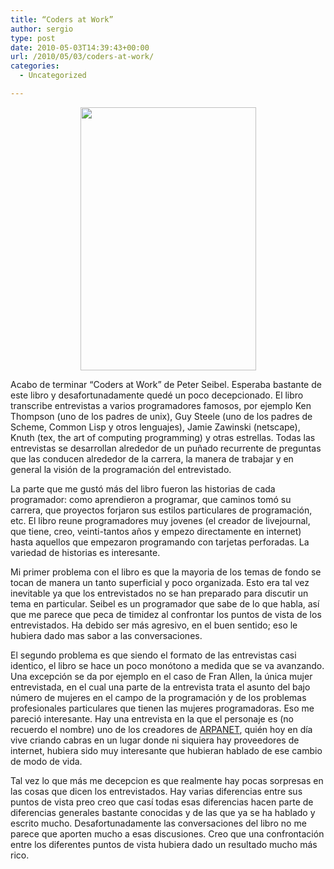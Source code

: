 ```yaml
---
title: “Coders at Work”
author: sergio
type: post
date: 2010-05-03T14:39:43+00:00
url: /2010/05/03/coders-at-work/
categories:
  - Uncategorized

---
```

<p style="text-align: center">
  <a href="http://personal.network.crazyrobot.net/files/2010/05/CodersAtWork.jpg"><img class="aligncenter size-full wp-image-247" src="http://personal.network.crazyrobot.net/files/2010/05/CodersAtWork.jpg" alt="" width="281" height="421" srcset="http://personal.network.crazyrobot.net/files/2010/05/CodersAtWork-200x300.jpg 200w, http://personal.network.crazyrobot.net/files/2010/05/CodersAtWork.jpg 401w" sizes="(max-width: 281px) 100vw, 281px" /></a>
</p>

Acabo de terminar &#8220;Coders at Work&#8221; de Peter Seibel. Esperaba bastante de este libro y desafortunadamente quedé un poco decepcionado. El libro transcribe entrevistas a varios programadores famosos, por ejemplo Ken Thompson (uno de los padres de unix), Guy Steele (uno de los padres de Scheme, Common Lisp y otros lenguajes), Jamie Zawinski (netscape), Knuth (tex, the art of computing programming) y otras estrellas. Todas las entrevistas se desarrollan alrededor de un puñado recurrente de preguntas que las conducen alrededor de la carrera, la manera de trabajar y en general la visión de la programación del entrevistado.

La parte que me gustó más del libro fueron las historias de cada programador: como aprendieron a programar, que caminos tomó su carrera, que proyectos forjaron sus estilos particulares de programación, etc. El libro reune programadores muy jovenes (el creador de livejournal, que tiene, creo, veinti-tantos años y empezo directamente en internet) hasta aquellos que empezaron programando con tarjetas perforadas. La variedad de historias es interesante.

Mi primer problema con el libro es que la mayoria de los temas de fondo se tocan de manera un tanto superficial y poco organizada. Esto era tal vez inevitable ya que los entrevistados no se han preparado para discutir un tema en particular. Seibel es un programador que sabe de lo que habla, así que me parece que peca de timidez al confrontar los puntos de vista de los entrevistados. Ha debido ser más agresivo, en el buen sentido; eso le hubiera dado mas sabor a las conversaciones.

El segundo problema es que siendo el formato de las entrevistas casi identico, el libro se hace un poco monótono a medida que se va avanzando. Una excepción se da por ejemplo en el caso de Fran Allen, la única mujer entrevistada, en el cual una parte de la entrevista trata el asunto del bajo número de mujeres en el campo de la programación y de los problemas profesionales particulares que tienen las mujeres programadoras. Eso me pareció interesante. Hay una entrevista en la que el personaje es (no recuerdo el nombre) uno de los creadores de [ARPANET][1], quién hoy en día vive criando cabras en un lugar donde ni siquiera hay proveedores de internet, hubiera sido muy interesante que hubieran hablado de ese cambio de modo de vida.

Tal vez lo que más me decepcion es que realmente hay pocas sorpresas en las cosas que dicen los entrevistados. Hay varias diferencias entre sus puntos de vista preo creo que casí todas esas diferencias hacen parte de diferencias generales bastante conocidas y de las que ya se ha hablado y escrito mucho. Desafortunadamente las conversaciones del libro no me parece que aporten mucho a esas discusiones. Creo que una confrontación entre los diferentes puntos de vista hubiera dado un resultado mucho más rico.

 [1]: http://en.wikipedia.org/wiki/ARPANET